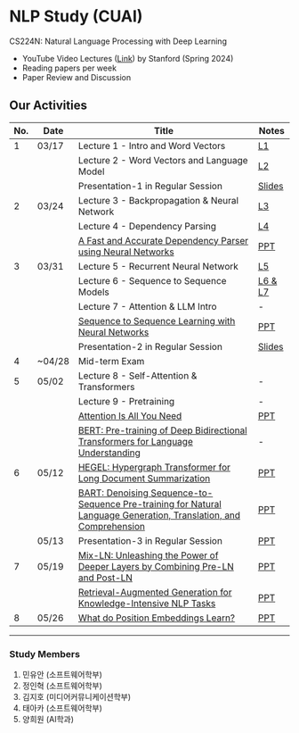 # NLP Study (CUAI)
CS224N: Natural Language Processing with Deep Learning

- YouTube Video Lectures ([Link](https://youtube.com/playlist?list=PLoROMvodv4rOaMFbaqxPDoLWjDaRAdP9D&si=r8djSieatiCCatQV)) by Stanford (Spring 2024)
- Reading papers per week
- Paper Review and Discussion

## Our Activities

| No.  | Date        | Title                          | Notes                          |
|------|-------------|--------------------------------|--------------------------------|
| 1    | 03/17 | Lecture 1 - Intro and Word Vectors         | [L1](https://shorturl.at/ADy2y) |
|      |       | Lecture 2 - Word Vectors and Language Model| [L2](https://shorturl.at/Lgzi8) |
|      |       | Presentation-1 in Regular Session            | [Slides](https://shorturl.at/OwxX8)|
| 2    | 03/24 | Lecture 3 - Backpropagation & Neural Network | [L3](https://shorturl.at/t2CWH) |
|      |       | Lecture 4 - Dependency Parsing |[L4](https://shorturl.at/mC5qH) |
|      |       | [A Fast and Accurate Dependency Parser using Neural Networks](https://shorturl.at/h65Vi) | [PPT](https://shorturl.at/xtpUV) |
| 3    | 03/31 | Lecture 5 - Recurrent Neural Network | [L5](https://shorturl.at/6jVBc) |
|      |       | Lecture 6 - Sequence to Sequence Models | [L6 & L7](https://shorturl.at/Yt8hP) |
|      |       | Lecture 7 - Attention & LLM Intro | - |
|      |       | [Sequence to Sequence Learning with Neural Networks](https://shorturl.at/84JB0) | [PPT](https://shorturl.at/nd9y5) |
|      |       | Presentation-2 in Regular Session            | [Slides](https://shorturl.at/AcK6c)|
| 4    | ~04/28 | Mid-term Exam  |                |
| 5    | 05/02 | Lecture 8 - Self-Attention & Transformers | - |
|      |       | Lecture 9 - Pretraining | - |
|      |       | [Attention Is All You Need](https://shorturl.at/wyOFy) | [PPT](https://shorturl.at/FQwmK) |
|      |       | [BERT: Pre-training of Deep Bidirectional Transformers for Language Understanding](https://rb.gy/k56507) | - |
| 6    | 05/12 | [HEGEL: Hypergraph Transformer for Long Document Summarization](https://aclanthology.org/2022.emnlp-main.692.pdf)  | [PPT](https://shorturl.at/pT1ne)|
|      |       | [BART: Denoising Sequence-to-Sequence Pre-training for Natural Language Generation, Translation, and Comprehension](https://arxiv.org/pdf/1910.13461) | [PPT](https://shorturl.at/Xr6dm) |
|      | 05/13 | Presentation-3 in Regular Session            | [PPT](https://shorturl.at/GA8x0)|
| 7    | 05/19 | [Mix-LN: Unleashing the Power of Deeper Layers by Combining Pre-LN and Post-LN](https://arxiv.org/pdf/2412.13795) | [PPT](https://github.com/hak3601/NLP-CS224n/blob/main/pdf/Mix-LN.pdf) |
|      |       | [Retrieval-Augmented Generation for Knowledge-Intensive NLP Tasks](https://shorturl.at/FikHb)  | [PPT](https://shorturl.at/MsGdc) |
| 8    | 05/26 | [What do Position Embeddings Learn?](https://github.com/hak3601/NLP-CS224n/blob/main/pdf/PositionEmbeddingsLearn.pdf)  | [PPT](https://github.com/hak3601/NLP-CS224n/blob/main/pdf/PositionEmbeddingsLearnz-pdf.pdf) |

---
### Study Members
1. 민유안	(소프트웨어학부)	
2. 정인혁	(소프트웨어학부)
3. 김지호	(미디어커뮤니케이션학부)	
4. 태아카	(소프트웨어학부)
5. 양희원	(AI학과)	
